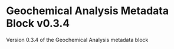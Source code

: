 # Geochemical Analysis Metadata Block v0.3.4

Version 0.3.4 of the Geochemical Analysis metadata block
